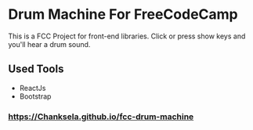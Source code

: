# Drum Machine For FreeCodeCamp

This is a FCC Project for front-end libraries. Click or press show keys and you'll hear a drum sound.

## Used Tools
- ReactJs
- Bootstrap

### https://Chanksela.github.io/fcc-drum-machine
